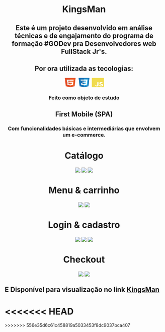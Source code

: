 <div align="center">

  <h1> KingsMan</h1>
  <h2> Este é um projeto desenvolvido em análise técnicas e de engajamento do programa de formação #GODev pra Desenvolvedores web FullStack Jr's.</h2>
  <h2> Por ora utilizada as tecologias: </h2>

  <div id="tecnologias" align="center">
    <img align="center" alt="Rafa-HTML" height="30" width="40" src="https://raw.githubusercontent.com/devicons/devicon/master/icons/html5/html5-original.svg">
    <img align="center" alt="Rafa-CSS" height="30" width="40" src="https://raw.githubusercontent.com/devicons/devicon/master/icons/css3/css3-original.svg">
    <img align="center" alt="Rafa-Js" height="30" width="40" src="https://raw.githubusercontent.com/devicons/devicon/master/icons/javascript/javascript-plain.svg">
  </div>
  <h3> Feito como objeto de estudo </h3>
  <h2> First Mobile (SPA)</h2>
</div>
 
<div align="center">

  <h3>Com funcionalidades básicas e intermediárias que envolvem um e-commerce.</h3>

  <div id="paginas">
    <h1>Catálogo</h1>
    <div aliid="catalogo">
      <img align="center" src="https://media.discordapp.net/attachments/955695681052487733/1003735354278424637/unknown.png?width=282&height=609">
      <img align="center" src="https://media.discordapp.net/attachments/955695681052487733/1003735578078093342/unknown.png?width=290&height=608">
      <img align="center" src="https://media.discordapp.net/attachments/955695681052487733/1003735747616055306/unknown.png?width=283&height=608">
    </div>
    <h1>Menu & carrinho</h1>
    <div id="Menu-carrinho">
      <img align="center" src="https://media.discordapp.net/attachments/955695681052487733/1003736367244791869/unknown.png?width=282&height=609">
      <img align="center" src="https://media.discordapp.net/attachments/955695681052487733/1003736508588634223/unknown.png?width=281&height=609">
    </div>
    <h1>Login & cadastro</h1>
    <div id="login-cadastro">
      <img align="center" src="https://cdn.discordapp.com/attachments/955695681052487733/1003737069459345529/unknown.png?width=282&height=608">
      <img align="center" src="https://cdn.discordapp.com/attachments/955695681052487733/1003737069903958066/unknown.png?width=283&height=609">
      <img align="center" src="https://media.discordapp.net/attachments/955695681052487733/1003742766368563220/unknown.png?width=283&height=609">
    </div>
    <h1>Checkout</h1>
    <div id="checkout">
      <img align="center" src="https://media.discordapp.net/attachments/955695681052487733/1003737403317563462/unknown.png?width=280&height=609">
      <img align="center" src="https://media.discordapp.net/attachments/955695681052487733/1003741684154257509/unknown.png?width=280&height=609">
    </div>
  </div>
</div>

## E Disponível para visualização no link <a href='https://hackadev-kingsman.netlify.app/' target='_blank'>KingsMan</a>
<<<<<<< HEAD
=======

<p></p>
>>>>>>> 556e35d6c61c458819a5033453f8dc9037bca407
